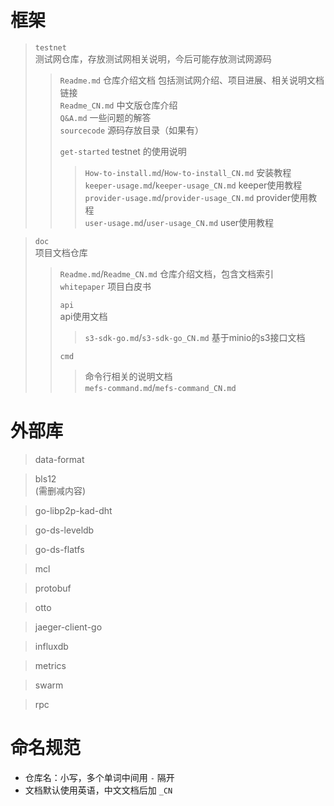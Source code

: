 # 框架
> `testnet`  
> 测试网仓库，存放测试网相关说明，今后可能存放测试网源码  
>> `Readme.md`  仓库介绍文档 包括测试网介绍、项目进展、相关说明文档链接  
>> `Readme_CN.md` 中文版仓库介绍  
>> `Q&A.md` 一些问题的解答  
>> `sourcecode` 源码存放目录（如果有）
>>  
>> `get-started`  testnet 的使用说明
>>> `How-to-install.md`/`How-to-install_CN.md`  安装教程  
>>> `keeper-usage.md`/`keeper-usage_CN.md`  keeper使用教程  
>>> `provider-usage.md`/`provider-usage_CN.md`  provider使用教程  
>>> `user-usage.md`/`user-usage_CN.md`  user使用教程  

> `doc`  
> 项目文档仓库
>> `Readme.md`/`Readme_CN.md` 仓库介绍文档，包含文档索引  
>> `whitepaper` 项目白皮书  
>>
>> `api`  
>>api使用文档  
>>> `s3-sdk-go.md`/`s3-sdk-go_CN.md` 基于minio的s3接口文档
>>>
>> `cmd`
>>> 命令行相关的说明文档  
>>> `mefs-command.md`/`mefs-command_CN.md`  
>>>


# 外部库

> data-format

> bls12  
> (需删减内容)

> go-libp2p-kad-dht

> go-ds-leveldb

> go-ds-flatfs

> mcl

> protobuf

> otto

> jaeger-client-go

> influxdb

> metrics

> swarm

> rpc



# 命名规范
+ 仓库名：小写，多个单词中间用 `-` 隔开
+ 文档默认使用英语，中文文档后加 `_CN`